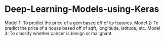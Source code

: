 # Deep-Learning-Models-using-Keras
Model 1: To predict the price of a gem based off of its features. Model 2: To predict the price of a house based off of sqft, longitiude, latitude, etc. Model 3: To classify whether cancer is benign or malignant.
